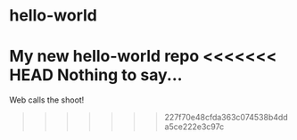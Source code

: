 # hello-world
My new hello-world repo
<<<<<<< HEAD
Nothing to say...
=======
Web calls the shoot!
>>>>>>> 227f70e48cfda363c074538b4dda5ce222e3c97c
